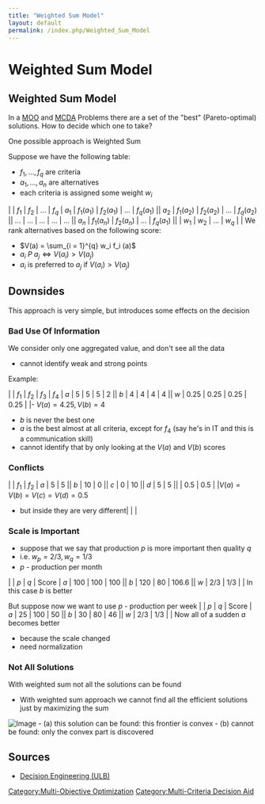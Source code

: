 ```yaml
---
title: "Weighted Sum Model"
layout: default
permalink: /index.php/Weighted_Sum_Model
---
```


# Weighted Sum Model

## Weighted Sum Model
In a [MOO](Multi-Objective_Optimization) and [MCDA](MCDA) Problems  there are a set of the "best" (Pareto-optimal) solutions. How to decide which one to take?

One possible approach is Weighted Sum

Suppose we have the following table:
- $f_1, ..., f_q$ are criteria
- $a_1, ..., a_n$ are alternatives
- each criteria is assigned some weight $w_i$

|    |  $f_1$  |  $f_2$  |  ...  |  $f_q$  |   $a_1$    |  $f_1(a_1)$  |  $f_2(a_1)$  |  ...  |  $f_q(a_1)$ ||   $a_2$    |  $f_1(a_2)$  |  $f_2(a_2)$  |  ...  |  $f_q(a_2)$ ||   ...    |  ...  |  ...  |  ...  |  ... ||   $a_n$    |  $f_1(a_n)$  |  $f_2(a_n)$  |  ...  |  $f_q(a_1)$ ||    |  $w_1$  |  $w_2$  |  ...  |  $w_q$ | |
We rank alternatives based on the following score:
- $V(a) = \sum_{i = 1}^{q} w_i f_i (a)$
- $a_i \ P \ a_j \iff V(a_i) > V(a_j)$
- $a_i$ is preferred to $a_j$ if $V(a_i) > V(a_j)$


## Downsides
This approach is very simple, but introduces some effects on the decision

### Bad Use Of Information
We consider only one aggregated value, and don't see all the data
- cannot identify weak and strong points

Example: 

|    |  $f_1$  |  $f_2$  |  $f_3$  |  $f_4$  |   $a$  |  5  |  5  |  5  |  2 ||   $b$  |  4  |  4  |  4  |  4 ||   $w$  |  0.25  |  0.25  |  0.25  |  0.25  | |- $V(a) = 4.25, V(b) = 4$
- $b$ is never the best one
- $a$ is the best almost at all criteria, except for $f_4$ (say he's in IT and this is a communication skill)
- cannot identify that by only looking at the $V(a)$ and $V(b)$ scores


### Conflicts
|    |  $f_1$  |  $f_2$  |   $a$  |  5  |  5 ||   $b$   |  10  |  0 ||   $c$   |  0  |  10 ||   $d$  |  5  |  5 ||    |  0.5  |  0.5 | |$V(a) = V(b) = V(c) = V(d) = 0.5$
- but inside they are very different|   | |
### Scale is Important
- suppose that we say that production $p$ is more important then quality $q$
- i.e. $w_p = 2/3, w_q = 1/3$
- $p$ - production per month

|    |  $p$  |  $q$  |  Score  |   $a$  |  100  |  100  |  100 ||   $b$   |  120  |  80  |  106.6 ||   $w$  |  2/3  |  1/3  |   |
In this case $b$ is better 


But suppose now we want to use $p$ - production per week
|    |  $p$  |  $q$  |  Score  |   $a$  |  25  |  100  |  50 ||   $b$   |  30  |  80  |  46 ||   $w$  |  2/3  |  1/3  |   |
Now all of a sudden $a$ becomes better 
- because the scale changed
- need normalization 


### Not All Solutions
With weighted sum not all the solutions can be found
- With weighted sum approach we cannot find all the efficient solutions just by maximizing the sum

<img src="https://raw.github.com/alexeygrigorev/wiki-figures/master/ulb/de/mcda/weighted-sum-non-convex.png" alt="Image">
- (a) this solution can be found: this frontier is convex
- (b) cannot be found: only the convex part is discovered


## Sources
- [Decision Engineering (ULB)](Decision_Engineering_(ULB))

[Category:Multi-Objective Optimization](Category_Multi-Objective_Optimization)
[Category:Multi-Criteria Decision Aid](Category_Multi-Criteria_Decision_Aid)